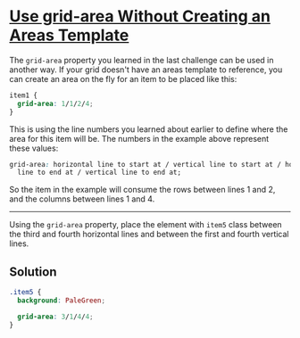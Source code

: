 # [Use grid-area Without Creating an Areas Template](https://learn.freecodecamp.org/responsive-web-design/css-grid/use-grid-area-without-creating-an-areas-template/)

The `grid-area` property you learned in the last challenge can be used in another way. If your grid doesn't have an areas template to reference, you can create an area on the fly for an item to be placed like this:

```css
item1 {
  grid-area: 1/1/2/4;
}
```

This is using the line numbers you learned about earlier to define where the area for this item will be. The numbers in the example above represent these values:

```css
grid-area: horizontal line to start at / vertical line to start at / horizontal
  line to end at / vertical line to end at;
```

So the item in the example will consume the rows between lines 1 and 2, and the columns between lines 1 and 4.

---

Using the `grid-area` property, place the element with `item5` class between the third and fourth horizontal lines and between the first and fourth vertical lines.

## Solution

```css
.item5 {
  background: PaleGreen;

  grid-area: 3/1/4/4;
}
```